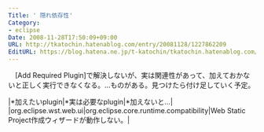 ```yaml
---
Title: ' 隠れ依存性'
Category:
- eclipse
Date: 2008-11-28T17:50:09+09:00
URL: http://tkatochin.hatenablog.com/entry/20081128/1227862209
EditURL: https://blog.hatena.ne.jp/t-katochin/tkatochin.hatenablog.com/atom/entry/6653586347154754412
---
```


　[Add Required Plugin]で解決しないが、実は関連性があって、加えておかないと正しく実行できなくなる。…ものがある。見つけたら付け足していく予定。

|*加えたいplugin|*実は必要なplugin|*加えないと…|
|org.eclipse.wst.web.ui|org.eclipse.core.runtime.compatibility|Web Static Project作成ウィザードが動作しない。|

